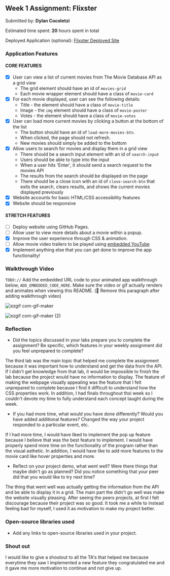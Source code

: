 ## Week 1 Assignment: Flixster

Submitted by: **Dylan Cocoletzi**

Estimated time spent: **20** hours spent in total

Deployed Application (optional): [Flixster Deployed Site](ADD_LINK_HERE)

### Application Features

#### CORE FEATURES

- [x] User can view a list of current movies from The Movie Database API as a grid view
  - The grid element should have an id of `movies-grid`
  - Each movie wrapper element should have a class of `movie-card`
- [x] For each movie displayed, user can see the following details:
  - Title - the element should have a class of `movie-title`
  - Image - the `img` element should have a class of `movie-poster`
  - Votes - the element should have a class of `movie-votes`
- [x] User can load more current movies by clicking a button at the bottom of the list
  - The button should have an id of `load-more-movies-btn`.
  - When clicked, the page should not refresh.
  - New movies should simply be added to the bottom
- [x] Allow users to search for movies and display them in a grid view
  - There should be a search input element with an id of `search-input`
  - Users should be able to type into the input
  - When a user hits 'Enter', it should send a search request to the movies API
  - The results from the search should be displayed on the page
  - There should be a close icon with an id of `close-search-btn` that exits the search, clears results, and shows the current movies displayed previously
- [x] Website accounts for basic HTML/CSS accessibility features
- [x] Website should be responsive

#### STRETCH FEATURES

- [ ] Deploy website using GitHub Pages. 
- [ ] Allow user to view more details about a movie within a popup.
- [x] Improve the user experience through CSS & animation.
- [ ] Allow movie video trailers to be played using [embedded YouTube](https://support.google.com/youtube/answer/171780?hl=en)
- [x] Implement anything else that you can get done to improve the app functionality!

### Walkthrough Video

`TODO://` Add the embedded URL code to your animated app walkthrough below, `ADD_EMBEDDED_CODE_HERE`. Make sure the video or gif actually renders and animates when viewing this README. (🚫 Remove this paragraph after adding walkthrough video)

![ezgif com-gif-maker](https://user-images.githubusercontent.com/86747062/173285355-1f88c8b1-a9d9-48cd-8649-27c12ba99fa2.gif)

![ezgif com-gif-maker (2)](https://user-images.githubusercontent.com/86747062/173287558-bcb1f71d-d0d0-49d3-9a0b-ca7d2fe44960.gif)



### Reflection

* Did the topics discussed in your labs prepare you to complete the assignment? Be specific, which features in your weekly assignment did you feel unprepared to complete?

The third lab was the main topic that helped me complete the assignment because it was important how to understand and get the data from the API. If I didn't get knowledge from that lab, it would be impossible to finish the lab because the project would have no information to display. The feature of making the webpage visually appealing was the feature that I felt unprepared to complete because I find it difficult to understand how the CSS properties work. In addition, I had finals throughout thsi week so I couldn't devote my time to fully understand each concept taught during the week.

* If you had more time, what would you have done differently? Would you have added additional features? Changed the way your project responded to a particular event, etc.
  
If I had more time, I would have liked to implement the pop up feature because I believe that was the best feature to implement. I would have properly spend more time on the functionality of the program rather than the visual asthetic. In addition, I would have like to add more features to the movie card like hover properties and more.

* Reflect on your project demo, what went well? Were there things that maybe didn't go as planned? Did you notice something that your peer did that you would like to try next time?

The thing that went well was actually getting the information from the API and be able to display it in a grid. The main part the didn't go well was make the website visually pleasing. After seeing the peers projects, at first I felt discourage because their project was so good. It took me a while to instead feeling bad for myself, I used it as motivation to make my project better. 

### Open-source libraries used

- Add any links to open-source libraries used in your project.

### Shout out

I would like to give a shoutout to all the TA's that helped me because everytime they saw I implemented a new feature they congratulated me and it gave me more motivation to continue and not give up.

